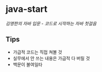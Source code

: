 # java-start
_김영한의 자바 입문 - 코드로 시작하는 자바 첫걸음_

## Tips
- 가급적 코드는 직접 쳐볼 것
- 실무에서 안 쓰는 내용은 가급적 다 버릴 것
- 백문이 불여일타
